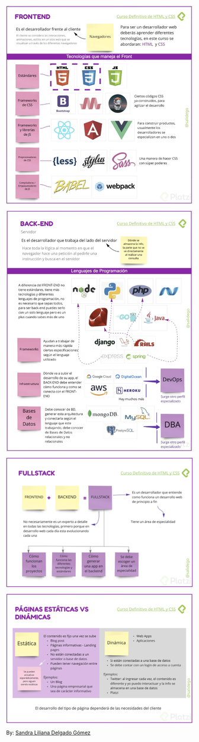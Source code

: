 ![frontend](https://raw.githubusercontent.com/JimcostDev/web-fundamentals/master/html/img/frontend.webp)

![backend](https://raw.githubusercontent.com/JimcostDev/web-fundamentals/master/html/img/backend.webp)

![full-stack](https://raw.githubusercontent.com/JimcostDev/web-fundamentals/master/html/img/fullstack.webp)

![webs](https://raw.githubusercontent.com/JimcostDev/web-fundamentals/master/html/img/static-dynamic-webs.webp)

By: [Sandra Liliana Delgado Gómez](https://platzi.com/p/salidego/)